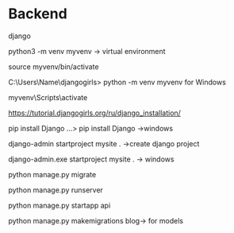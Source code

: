 # Backend
django

 python3 -m venv myvenv -> virtual environment
 
 source myvenv/bin/activate
 
 C:\Users\Name\djangogirls> python -m venv myvenv for Windows
 
 myvenv\Scripts\activate
 
 https://tutorial.djangogirls.org/ru/django_installation/
 
  pip install Django
  ...\> pip install Django ->windows
 
  django-admin startproject mysite . ->create django project
  
  django-admin.exe startproject mysite . -> windows
  
  python manage.py migrate
  
  python manage.py runserver
  
  python manage.py startapp api
  
  python manage.py makemigrations blog-> for models
